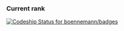 ### Current rank
[![Codeship Status for boennemann/badges](https://www.codewars.com/users/alexsaranin/badges/large)](https://www.codeship.io/projects/12448)
